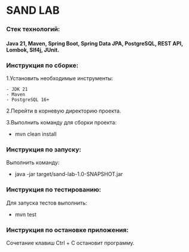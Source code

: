 # SAND LAB

### **Стек технологий:**
#### Java 21, Maven, Spring Boot, Spring Data JPA, PostgreSQL, REST API, Lombok, Slf4j, JUnit.


### **Инструкция по сборке**:

1.Установить необходимые инструменты:

    - JDK 21
    - Maven
    - PostgreSQL 16+

2.Перейти в корневую директорию проекта.

3.Выполнить команду для сборки проекта:

- mvn clean install


### **Инструкция по запуску**:

Выполнить команду:

- java -jar target/sand-lab-1.0-SNAPSHOT.jar


### **Инструкция по тестированию**:

Для запуска тестов выполнить:

- mvn test

### **Инструкция по остановке приложения**:

Сочетание клавиш Ctrl + C остановит программу.


